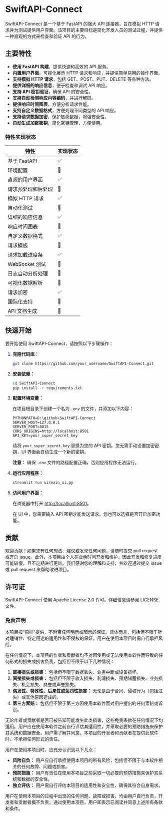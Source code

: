 # SwiftAPI-Connect

SwiftAPI-Connect 是一个基于 FastAPI 的强大 API 连接器，旨在模拟 HTTP 请求并为测试提供用户界面。该项目的主要目标是简化开发人员的测试过程，并提供一种直观的方式来检查和验证 API 的行为。

## 主要特性

- **使用 FastAPI 构建**，提供快速和高效的 API 服务。
- **内置用户界面**，可视化展示 HTTP 请求和响应，并提供简单易用的操作界面。
- **支持模拟 HTTP 请求**，包括 GET、POST、PUT、DELETE 等各种方法。
- **提供详细的响应信息**，便于检查和调试 API 响应。
- **支持 API 密钥验证**，确保 API 的安全性。
- **支持自动检测响应内容编码**，并进行解码。
- **提供响应时间图表**，方便分析请求性能。
- **支持自定义数据格式**，方便处理不同类型的 API 响应。
- **支持请求数据加密**，保护敏感数据，增强安全性。
- **自动生成加密密钥**，简化密钥管理，方便使用。

### 特性实现状态

| 特性 | 实现状态 |
|---|---|
| 基于 FastAPI | ✅ |
| 环境配置 | 🚧 |
| 直观的用户界面 | ✅ |
| 请求预处理和后处理 | 🚧 |
| 模拟 HTTP 请求 | ✅ |
| 自动化测试 | 🚧 |
| 详细的响应信息 | ✅ |
| 响应时间图表 | 🚧 |
| 自定义数据格式 | ✅ |
| 请求模板 | 🚧 |
| 请求加载进度条 | ✅ |
| WebSocket 测试 | 🚧 |
| 日志自动分析处理 | 🚧 |
| 可视化数据解析 | 🚧 |
| 请求加密 | ✅ |
| 国际化支持 | 🚧 |
| API 文档生成 | 🚧 |

## 快速开始

要开始使用 SwiftAPI-Connect，请按照以下步骤操作：

1. **克隆代码库：**

   ```bash
   git clone https://github.com/your_username/SwiftAPI-Connect.git
   ```

2. **安装依赖：**

   ```bash
   cd SwiftAPI-Connect
   pip install -r requirements.txt
   ```

3. **配置环境变量：**

   在项目根目录下创建一个名为 `.env` 的文件，并添加以下内容：

   ```env
   PYTHONPATH=D:\github\SwiftAPI-Connect
   SERVER_HOST=127.0.0.1
   SERVER_PORT=8015
   CORS_ORIGINS=http://localhost:8501
   API_KEY=your_super_secret_key

   ```

   请将 `your_super_secret_key` 替换为您的 API 密钥。您无需手动设置加密密钥，UI 界面会自动生成一个新的密钥。

   **注意：** 确保 `.env` 文件的路径配置正确，否则应用程序无法运行。

4. **运行应用程序：**

   ```bash
   streamlit run ui/main_ui.py
   ```

5. **访问用户界面：**

   在浏览器中打开 [http://localhost:8501](http://localhost:8501)。

   在 UI 中，您需要输入 API 密钥才能发送请求。您也可以选择是否开启加密功能。

## 贡献

欢迎贡献！如果您有任何想法、建议或发现任何问题，请随时提交 pull request 或开启 issue。此外，本项目由个人在业余时间开发和维护，因此开发和修复进度可能较慢，且不定期进行更新。我们感谢您的理解和支持，并欢迎通过提交 issue 或 pull request 来帮助改进项目。

## 许可证

SwiftAPI-Connect 使用 Apache License 2.0 许可。详细信息请参阅 LICENSE 文件。

### 免责声明

本项目按“原样”提供，不附带任何明示或暗示的保证。具体而言，包括但不限于针对适销性、特定用途的适用性和不侵权的保证。用户在使用本项目时需自行承担风险。

在任何情况下，本项目的作者和贡献者均不对因使用或无法使用本软件而导致的任何形式的损失或损害负责，包括但不限于以下几种情况：

1. **直接损失或损害：** 包括但不限于数据丢失、业务中断或设备损坏。
2. **间接损失或损害：** 包括但不限于收入损失、利润损失、预期储蓄损失、业务损失、机会损失、商誉或声誉损失。
3. **偶发性、特殊性、后果性或惩罚性损害：** 无论是由于合同、侵权行为（包括过失）或其他原因造成的。
4. **第三方索赔：** 包括但不限于第三方因使用本软件而对用户提出的任何索赔或诉讼。

无论作者或贡献者是否已被告知可能发生此类损害，这些免责条款在任何情况下均适用。用户应在使用本软件之前自行评估其适用性，并采取必要的预防措施来保护其系统和数据安全。用户需了解并同意，本项目的开发者和贡献者在提供此软件时，不承担任何形式的责任。

用户在使用本项目时，应充分认识到以下几点：

- **风险自负：** 用户应自行承担使用本项目的所有风险，包括但不限于与本软件相关的任何故障、问题或损害。
- **预防措施：** 用户有责任在使用本项目之前采取一切必要的预防措施来保护其系统和数据的安全性。
- **独立评估：** 用户需自行评估本项目的适用性和安全性，确保其符合自身需求。

用户在使用本项目的过程中出现的任何问题、故障或损害，均由用户自行负责，开发者和贡献者概不负责。通过使用本项目，用户即表示已阅读并同意上述所有条款和条件。
